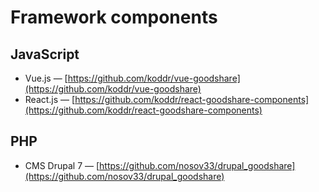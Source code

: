 # Framework components

## JavaScript 

- Vue.js — [https://github.com/koddr/vue-goodshare](https://github.com/koddr/vue-goodshare)
- React.js — [https://github.com/koddr/react-goodshare-components](https://github.com/koddr/react-goodshare-components)

## PHP

- CMS Drupal 7 — [https://github.com/nosov33/drupal_goodshare](https://github.com/nosov33/drupal_goodshare)
